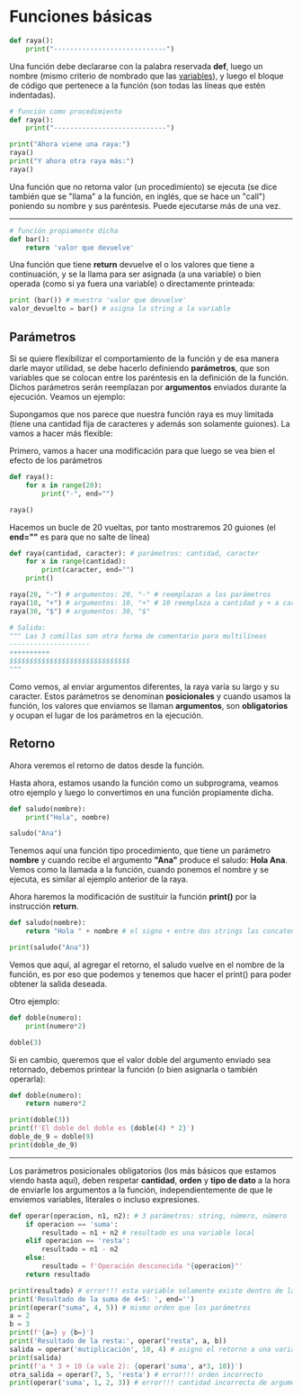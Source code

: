# Funciones básicas

```py
def raya():
    print("----------------------------")
```

Una función debe declararse con la palabra reservada **def**, luego un nombre (mismo criterio de nombrado que las [variables](../variables.md#como-se-puede-llamar-una-variable)), y luego el bloque de código que pertenece a la función (son todas las líneas que estén indentadas).

```py
# función como procedimiento
def raya():
    print("----------------------------")

print("Ahora viene una raya:")
raya()
print("Y ahora otra raya más:")
raya()
```

Una función que no retorna valor (un procedimiento) se ejecuta (se dice también que se "llama" a la función, en inglés, que se hace un "call") poniendo su nombre y sus paréntesis. Puede ejecutarse más de una vez.

---

```py
# función propiamente dicha
def bar():
    return 'valor que devuelve'
```

Una función que tiene **return** devuelve el o los valores que tiene a continuación, y se la llama para ser asignada (a una variable) o bien operada (como si ya fuera una variable) o directamente printeada:

```py
print (bar()) # muestra 'valor que devuelve'
valor_devuelto = bar() # asigna la string a la variable

```

## **Parámetros**

Si se quiere flexibilizar el comportamiento de la función y de esa manera darle mayor utilidad, se debe hacerlo definiendo **parámetros**, que son variables que se colocan entre los paréntesis en la definición de la función. Dichos parámetros serán reemplazan por **argumentos** enviados durante la ejecución. Veamos un ejemplo:

Supongamos que nos parece que nuestra función raya es muy limitada (tiene una cantidad fija de caracteres y además son solamente guiones). La vamos a hacer más flexible:

Primero, vamos a hacer una modificación para que luego se vea bien el efecto de los parámetros

```py
def raya():
    for x in range(20): 
        print("-", end="")

raya()
```

Hacemos un bucle de 20 vueltas, por tanto mostraremos 20 guiones (el **end=""** es para que no salte de línea)

```py
def raya(cantidad, caracter): # parámetros: cantidad, caracter
    for x in range(cantidad): 
        print(caracter, end="")
    print()

raya(20, "-") # argumentos: 20, "-" # reemplazan a los parámetros 
raya(10, "+") # argumentos: 10, "+" # 10 reemplaza a cantidad y + a caracter
raya(30, "$") # argumentos: 30, "$"

# Salida:
""" Las 3 comillas son otra forma de comentario para multilíneas
--------------------
++++++++++
$$$$$$$$$$$$$$$$$$$$$$$$$$$$$$
"""
```

Como vemos, al enviar argumentos diferentes, la raya varía su largo y su caracter. Estos parámetros se denominan **posicionales** y cuando usamos la función, los valores que enviamos se llaman **argumentos**, son **obligatorios** y ocupan el lugar de los parámetros en la ejecución.

## Retorno

Ahora veremos el retorno de datos desde la función.

Hasta ahora, estamos usando la función como un subprograma, veamos otro ejemplo y luego lo convertimos en una función propiamente dicha.

```py
def saludo(nombre):
    print("Hola", nombre)

saludo("Ana")
```

Tenemos aquí una función tipo procedimiento, que tiene un parámetro **nombre** y cuando recibe el argumento **"Ana"** produce el saludo: **Hola Ana**. Vemos como la llamada a la función, cuando ponemos el nombre y se ejecuta, es similar al ejemplo anterior de la raya.

Ahora haremos la modificación de sustituir la función **print()** por la instrucción **return**.

```py
def saludo(nombre):
    return "Hola " + nombre # el signo + entre dos strings las concatena

print(saludo("Ana"))
```

Vemos que aquí, al agregar el retorno, el saludo vuelve en el nombre de la función, es por eso que podemos y tenemos que hacer el print() para poder obtener la salida deseada.

Otro ejemplo:

```py
def doble(numero):
    print(numero*2)

doble(3)
```

Si en cambio, queremos que el valor doble del argumento enviado sea retornado, debemos printear la función (o bien asignarla o también operarla):

```py
def doble(numero):
    return numero*2

print(doble(3))
print(f'El doble del doble es {doble(4) * 2}')
doble_de_9 = doble(9)
print(doble_de_9)
```

---
Los parámetros posicionales obligatorios (los más básicos que estamos viendo hasta aquí), deben respetar **cantidad**, **orden** y **tipo de dato** a la hora de enviarle los argumentos a la función, independientemente de que le enviemos variables, literales o incluso expresiones.

```py
def operar(operacion, n1, n2): # 3 parámetros: string, número, número
    if operacion == 'suma':
        resultado = n1 + n2 # resultado es una variable local
    elif operacion == 'resta':
        resultado = n1 - n2 
    else:
        resultado = f'Operación desconocida "{operacion}"'
    return resultado

print(resultado) # error!!! esta variable solamente existe dentro de la función
print('Resultado de la suma de 4+5: ', end='')
print(operar("suma", 4, 5)) # mismo orden que los parámetros
a = 2
b = 3
print(f'{a=} y {b=}')
print('Resultado de la resta:', operar("resta", a, b))
salida = operar('mutiplicación', 10, 4) # asigno el retorno a una variable
print(salida)
print(f'a * 3 + 10 (a vale 2): {operar('suma', a*3, 10)}')
otra_salida = operar(7, 5, 'resta') # error!!! orden incorrecto
print(operar('suma', 1, 2, 3)) # error!!! cantidad incorrecta de argumentos
```
